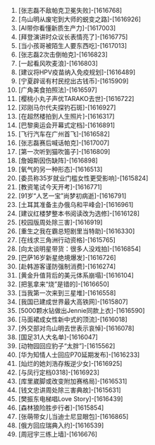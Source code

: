
1. [张志磊不敌帕克卫冕失败]-[1616768]
1. [鸟山明从废宅到大师的蜕变之路]-[1616926]
1. [AI带你看懂新质生产力]-[1617003]
1. [拜登演讲时众议长表情亮了]-[1616775]
1. [当小孩哥被陌生人要东西吃]-[1617013]
1. [张志磊2次击倒帕克]-[1616823]
1. [一起看风吹麦浪]-[1616803]
1. [建议将HPV疫苗纳入免疫规划]-[1616489]
1. [宁夏辟谣有村民挖出古钱币]-[1615909]
1. [广角美食拍照法]-[1616597]
1. [樱桃小丸子声优TARAKO去世]-[1616722]
1. [邓刚马尔代夫探钓石斑]-[1616927]
1. [在超然楼拍到人生照片]-[1616317]
1. [巴黎奥运会开幕式定档]-[1616891]
1. [飞行汽车在广州首飞]-[1616582]
1. [张志磊赛后喊话帕克]-[1617007]
1. [第一次听到猫吹笛子]-[1616809]
1. [詹姆斯因伤缺阵]-[1616898]
1. [氧气的另一种形态]-[1616513]
1. [委员称35岁就业门槛女性更受影响]-[1615824]
1. [教资笔试今天开考]-[1616771]
1. [91岁“人艺一宝”尚梦初病逝]-[1616791]
1. [土耳其准备主办俄乌和平峰会]-[1616961]
1. [建议红楼梦整本书阅读改为选修]-[1616128]
1. [校园版周处除三害]-[1616919]
1. [重生之我在霸总短剧里当特助]-[1616330]
1. [在线求三角洲行动资格]-[1615765]
1. [向太谈明星带货：很多人没戏拍]-[1616854]
1. [巴萨16岁新星绝境爆发]-[1616726]
1. [赴韩游客谨防强制消费]-[1616274]
1. [黄金升值背后的美元体系崩塌]-[1616104]
1. [把氢拿来“烧”是错的]-[1616650]
1. [当我第一次来到三星堆]-[1616558]
1. [我国已建成世界最大高铁网]-[1615807]
1. [5000颗水钻做出Jennie同款上衣]-[1616590]
1. [马面裙成女性新中式的顶流]-[1616018]
1. [外交部对鸟山明去世表示哀悼]-[1616078]
1. [国足31人大名单]-[1616047]
1. [动物园回应豹子“太胖”]-[1615562]
1. [华为知情人士回应P70延期发布]-[1616233]
1. [灿烂的她刘浩存叛逆少女]-[1616925]
1. [与凤行定档0318]-[1616923]
1. [库里崴脚或改变附加赛格局]-[1616531]
1. [钱文忠讲周处除三害典故]-[1615631]
1. [樊振东电梯唱Love Story]-[1616439]
1. [森林狼险胜步行者]-[1615854]
1. [张萌带女儿当迪士尼显眼包]-[1616865]
1. [俄方回应瑞典入约]-[1616539]
1. [周冠宇三练上墙]-[1616676]